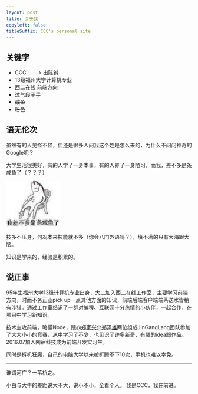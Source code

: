 ```yaml
---
layout: post
title: 关于我
copyleft: false
titleSuffix: CCC's personal site
---
```


## 关键字

* CCC ---> 出陈铖
* 13级福州大学计算机专业
* 西二在线 前端方向
* 过气段子手
* ~~咸鱼~~
* ~~粉色~~

## 语无伦次

虽然有的人见怪不怪，但还是很多人问我这个姓是怎么来的，为什么不问问神奇的Google呢？

大学生活很美好，有的人学了一身本事，有的人养了一身陋习，而我，差不多是条咸鱼了（？？？）

![咸鱼](../assets/img/xianyu.png)

技多不压身，何况本来技能就不多（你会八门外语吗？），填不满的只有大海跟大脑。

知识是学来的，经验是积累的。

## 说正事

95年生福州大学13级计算机专业出身，大二加入西二在线工作室，主要学习前端方向，时而不务正业pick up一点其他方面的知识，前端后端客户端端茶送水皆稍有涉猎。通过工作室结识了一群对编程、互联网十分热情的小伙伴，一起合作，在项目中学习新知识。

技术主攻前端，略懂Node，跟[@郑家兴][][@郑泽雄][]两位组成JinGangLang团队参加了大大小小的竞赛，从中学习了不少，也见识了许多新奇、有趣的idea跟作品。2016.07加入网宿科技成为前端开发实习生。

同时是拆机狂魔，自己的电脑大学以来被折腾不下10次，手机也难以幸免。

---

谁谓河广？一苇杭之。

小白与大牛的差距说大不大，说小不小，全看个人。
我是CCC，我在前进。



[@郑家兴]: http://gahing.tech/index.php/author/8/
[@郑泽雄]: https://zeashon.github.io/
